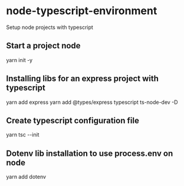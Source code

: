 # node-typescript-environment
Setup node projects with typescript

## Start a project node
yarn init -y

## Installing libs for an express project with typescript
yarn add express
yarn add @types/express typescript ts-node-dev -D

## Create typescript configuration file
yarn tsc --init

## Dotenv lib installation to use process.env on node
yarn add dotenv
